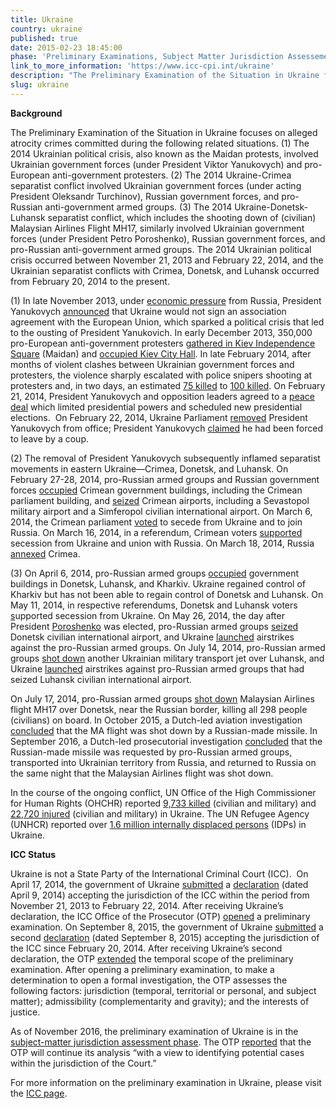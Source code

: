```yaml
---
title: Ukraine
country: ukraine
published: true
date: 2015-02-23 18:45:00
phase: 'Preliminary Examinations, Subject Matter Jurisdiction Assessement'
link_to_more_information: 'https://www.icc-cpi.int/ukraine'
description: "The Preliminary Examination of the Situation in Ukraine focuses on alleged atrocity crimes committed during the following related situations: (1) the 2014 Ukrainian political crisis, also known as the Maidan protests; (2) the 2014 Ukraine-Crimea separatist conflict; and (3) the 2014 Ukraine-Donetsk-Luhansk separatist conflict, which includes the shooting down of (civilian) Malaysian Airlines Flight MH17. The 2014 Ukrainian political crisis occurred between November 21, 2013 and February 22, 2014, and the Ukrainian separatist conflicts with Crimea, Donetsk, and Luhansk occurred from February 20, 2014 to the present.\_\nAs of November 2016, the preliminary examination is in the subject-matter jurisdiction assessment phase."
slug: ukraine
---
```



**Background**

The Preliminary Examination of the Situation in Ukraine focuses on alleged atrocity crimes committed during the following related situations. (1) The 2014 Ukrainian political crisis, also known as the Maidan protests, involved Ukrainian government forces (under President Viktor Yanukovych) and pro-European anti-government protesters. (2) The 2014 Ukraine-Crimea separatist conflict involved Ukrainian government forces (under acting President Oleksandr Turchinov), Russian government forces, and pro-Russian anti-government armed groups. (3) The 2014 Ukraine-Donetsk-Luhansk separatist conflict, which includes the shooting down of (civilian) Malaysian Airlines Flight MH17, similarly involved Ukrainian government forces (under President Petro Poroshenko), Russian government forces, and pro-Russian anti-government armed groups. The 2014 Ukrainian political crisis occurred between November 21, 2013 and February 22, 2014, and the Ukrainian separatist conflicts with Crimea, Donetsk, and Luhansk occurred from February 20, 2014 to the present.&nbsp;

(1) In late November 2013, under [economic pressure](http://www.nytimes.com/2013/11/22/world/europe/ukraine-refuses-to-free-ex-leader-raising-concerns-over-eu-talks.html) from Russia, President Yanukovych [announced](http://www.reuters.com/article/us-ukraine-eu-idUSBRE9AR0CL20131129) that Ukraine would not sign an association agreement with the European Union, which sparked a political crisis that led to the ousting of President Yanukovich. In early December 2013, 350,000 pro-European anti-government protesters [gathered in Kiev Independence Square](http://www.reuters.com/article/us-ukraine-protest-idUSBRE9AT01Q20131201) (Maidan) and [occupied Kiev City Hall](http://www.reuters.com/article/us-ukraine-eu-cityhall-idUSBRE9B007B20131201). In late February 2014, after months of violent clashes between Ukrainian government forces and protesters, the violence sharply escalated with police snipers shooting at protesters and, in two days, an estimated [75 killed](http://www.reuters.com/article/us-ukraine-idUSBREA1G0OU20140220) to [100 killed](https://www.nytimes.com/2014/02/21/world/europe/ukraine.html). On February 21, 2014, President Yanukovych and opposition leaders agreed to a [peace deal](https://www.nytimes.com/2014/02/22/world/europe/ukraine.html) which limited presidential powers and scheduled new presidential elections.&nbsp; On February 22, 2014, Ukraine Parliament [removed](http://www.reuters.com/article/us-ukraine-idUSBREA1G0OU20140222) President Yanukovych from office; President Yanukovych [claimed](https://www.nytimes.com/2014/02/23/world/europe/ukraine.html) he had been forced to leave by a coup.&nbsp;

(2) The removal of President Yanukovych subsequently inflamed separatist movements in eastern Ukraine—Crimea, Donetsk, and Luhansk. On February 27-28, 2014, pro-Russian armed groups and Russian government forces [occupied](http://www.reuters.com/article/us-ukraine-crisis-crimea-idUSBREA1P23U20140227) Crimean government buildings, including the Crimean parliament building, and [seized](http://www.reuters.com/article/uk-ukraine-idUKBREA1H0EM20140228) Crimean airports, including a Sevastopol military airport and a Simferopol civilian international airport. On March 6, 2014, the Crimean parliament [voted](https://www.nytimes.com/2014/03/07/world/europe/ukraine.html) to secede from Ukraine and to join Russia. On March 16, 2014, in a referendum, Crimean voters [supported](https://www.nytimes.com/2014/03/17/world/europe/crimea-ukraine-secession-vote-referendum.html) secession from Ukraine and union with Russia. On March 18, 2014, Russia [annexed](https://www.nytimes.com/2014/03/19/world/europe/ukraine.html) Crimea.

(3) On April 6, 2014, pro-Russian armed groups [occupied](http://www.reuters.com/article/us-ukraine-crisis-storm-idUSBREA350B420140406) government buildings in Donetsk, Luhansk, and Kharkiv. Ukraine regained control of Kharkiv but has not been able to regain control of Donetsk and Luhansk. On May 11, 2014, in respective referendums, Donetsk and Luhansk voters [s](https://www.nytimes.com/2014/05/12/world/europe/ukraine-referendum.html)upported secession from Ukraine. On May 26, 2014, the day after President [Poroshenko](https://www.nytimes.com/2014/05/26/world/europe/ukraine-elections.html) was elected, pro-Russian armed groups [seized](http://uk.reuters.com/article/us-ukraine-crisis-airport-idUKBREA4P03720140526) Donetsk civilian international airport, and Ukraine [launched](http://www.reuters.com/article/us-ukraine-crisis-idUSBREA4M05420140527) airstrikes against the pro-Russian armed groups. On July 14, 2014, pro-Russian armed groups [shot down](https://www.nytimes.com/2014/07/15/world/europe/ukrainian-military-plane-is-shot-down-as-russia-adds-to-presence-at-border.html) another Ukrainian military transport jet over Luhansk, and Ukraine [launched](http://uk.reuters.com/article/ukraine-crisis-idUKL6N0PP1LX20140714) airstrikes against pro-Russian armed groups that had seized Luhansk civilian international airport.&nbsp;

On July 17, 2014, pro-Russian armed groups [shot down](https://www.nytimes.com/2014/07/18/world/europe/malaysian-airlines-plane-ukraine.html) Malaysian Airlines flight MH17 over Donetsk, near the Russian border, killing all 298 people (civilians) on board. In October 2015, a Dutch-led aviation investigation [concluded](https://www.nytimes.com/2015/10/14/world/europe/mh17-malaysia-airlines-dutch-report.html) that the MA flight was shot down by a Russian-made missile. In September 2016, a Dutch-led prosecutorial investigation [concluded](https://www.nytimes.com/2016/09/29/world/asia/malaysia-air-flight-mh17-russia-ukraine-missile.html) that the Russian-made missile was requested by pro-Russian armed groups, transported into Ukrainian territory from Russia, and returned to Russia on the same night that the Malaysian Airlines flight was shot down.&nbsp;

In the course of the ongoing conflict, UN Office of the High Commissioner for Human Rights (OHCHR) reported [9,733 killed](http://www.ohchr.org/Documents/Countries/UA/UAReport16th_EN.pdf) (civilian and military) and [22,720 injured](http://www.ohchr.org/Documents/Countries/UA/UAReport16th_EN.pdf) (civilian and military) in Ukraine. The UN Refugee Agency (UNHCR) reported over [1.6 million internally displaced persons](http://www.unhcr.org/576408cd7.pdf) (IDPs) in Ukraine. &nbsp;&nbsp;&nbsp;

**ICC Status**

Ukraine is not a State Party of the International Criminal Court (ICC).&nbsp; On April 17, 2014, the government of Ukraine [submitted](https://www.icc-cpi.int/Pages/item.aspx?name=pr999) a [declaration](https://www.icc-cpi.int/itemsDocuments/997/declarationRecognitionJuristiction09-04-2014.pdf) (dated April 9, 2014) accepting the jurisdiction of the ICC within the period from November 21, 2013 to February 22, 2014. After receiving Ukraine’s declaration, the ICC Office of the Prosecutor (OTP) [opened](https://www.icc-cpi.int/Pages/item.aspx?name=pr999) a preliminary examination. On September 8, 2015, the government of Ukraine [submitted](https://www.icc-cpi.int/Pages/item.aspx?name=pr1156) a second [declaration](https://www.icc-cpi.int/iccdocs/other/Ukraine_Art_12-3_declaration_08092015.pdf) (dated September 8, 2015) accepting the jurisdiction of the ICC since February 20, 2014. After receiving Ukraine’s second declaration, the OTP [extended](https://www.icc-cpi.int/Pages/item.aspx?name=pr1156) the temporal scope of the preliminary examination. After opening a preliminary examination, to make a determination to open a formal investigation, the OTP assesses the following factors: jurisdiction (temporal, territorial or personal, and subject matter); admissibility (complementarity and gravity); and the interests of justice.&nbsp;

As of November 2016, the preliminary examination of Ukraine is in the [subject-matter jurisdiction assessment phase](https://www.icc-cpi.int/iccdocs/otp/161114-otp-rep-PE_ENG.pdf). The OTP [reported](https://www.icc-cpi.int/iccdocs/otp/161114-otp-rep-PE_ENG.pdf) that the OTP will continue its analysis “with a view to identifying potential cases within the jurisdiction of the Court.”

For more information on the preliminary examination in Ukraine, please visit the [ICC page](https://www.icc-cpi.int/ukraine).